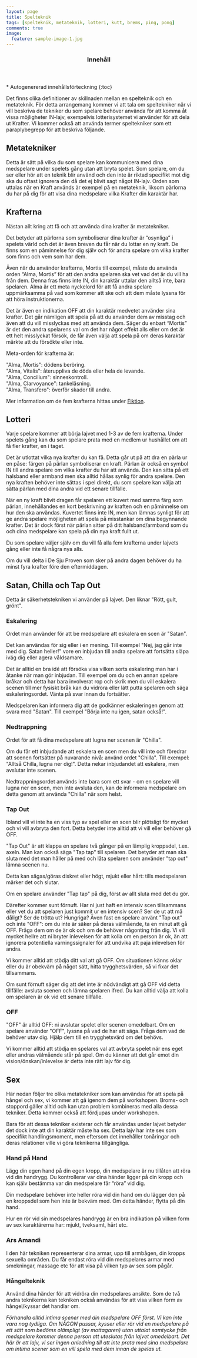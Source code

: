 ```yaml
---
layout: page
title: Spelteknik
tags: [spelteknik, metateknik, lotteri, kutt, brems, ping, pong]
comments: true
image:
  feature: sample-image-1.jpg
---
```


<section id="table-of-contents" class="toc">
  <header>
    <h3>Innehåll</h3>
  </header>
<div id="drawer" markdown="1">
*  Autogenererad innehållsförteckning
{:toc}
</div>
</section><!-- /#table-of-contents -->

Det finns olika definitioner av skillnaden mellan en spelteknik och en metateknik. För detta arrangemang kommer vi att tala om speltekniker när vi vill beskriva de tekniker du som spelare behöver använda för att komma åt vissa möjligheter IN-lajv, exempelvis lotterisystemet vi använder för att dela ut Krafter. Vi kommer också att använda termer speltekniker som ett paraplybegrepp för att beskriva följande.

## Metatekniker

Detta är sätt på vilka du som spelare kan kommunicera med dina medspelare under spelets gång utan att bryta spelet. Som spelare, om du ser eller hör att en teknik blir använd och den inte är riktad specifikt mot dig ska du oftast ignorera den då det ej blivit sagt något IN-lajv. Orden som uttalas när en Kraft används är exempel på en metateknik, liksom pärlorna du har på dig för att visa dina medspelare vilka Krafter din karaktär har.

## Krafterna

Nästan allt kring att få och att använda dina krafter är metatekniker. 

Det betyder att pärlorna som symboliserar dina krafter är “osynliga” i spelets värld och det är även breven du får när du lottar en ny kraft. De finns som en påminnelse för dig själv och för andra spelare om vilka krafter som finns och vem som har dem.

Även när du använder krafterna, Mortis till exempel, måste du använda orden “Alma, Mortis” för att den andra spelaren ska vet vad det är du vill ha från dem. Denna fras finns inte IN, din karaktär uttalar den alltså inte, bara spelaren. Alma är ett meta nyckelord för att få andra spelare uppmärksamma på vad som kommer att ske och att dem måste lyssna för att höra instruktionerna. 

Det är även en indikation OFF att din karaktär medvetet använder sina krafter. Det går nämligen att spela på att du använder dem av misstag och även att du vill misslyckas med att använda dem. Säger du enbart “Mortis” är det den andra spelarens val om det har något effekt alls eller om det är ett helt misslyckat försök, de får även välja att spela på om deras karaktär märkte att du försökte eller inte. 

Meta-orden för krafterna är:

"Alma, Mortis": dödens beröring.  
"Alma, Vitalis": återuppliva de döda eller hela de levande.  
"Alma, Concilium": sinneskontroll.  
"Alma, Clarvoyance": tankeläsning.  
"Alma, Transfero": överför skador till andra.  

Mer information om de fem krafterna hittas under [Fiktion](/fiktion/).

## Lotteri

Varje spelare kommer att börja lajvet med 1-3 av de fem krafterna. Under spelets gång kan du som spelare prata med en medlem ur hushållet om att få fler krafter, en i taget. 

Det är utlottat vilka nya krafter du kan få. Detta går ut på att dra en pärla ur en påse: färgen på pärlan symboliserar en kraft. Pärlan är också en symbol IN till andra spelare om vilka krafter du har att använda. Den kan sitta på ett halsband eller armband men ska alltid hållas synlig för andra spelare. Den nya kraften behöver inte sättas i spel direkt, du som spelare kan välja att sätta pärlan med dina andra vid ett senare tillfälle.

När en ny kraft blivit dragen får spelaren ett kuvert med samma färg som pärlan, innehållandes en kort beskrivning av kraften och en påminnelse om hur den ska användas. Kuvertet finns inte IN, men kan lämnas synligt för att ge andra spelare möjligheten att spela på misstankar om dina begynnande krafter. Det är dock först när pärlan sitter på ditt halsband/armband som du och dina medspelare kan spela på din nya kraft fullt ut.

Du som spelare väljer själv om du vill få alla fem krafterna under lajvets gång eller inte få några nya alls.

Om du vill delta i De Sju Proven som sker på andra dagen behöver du ha minst fyra krafter före den eftermiddagen.

## Satan, Chilla och Tap Out

Detta är säkerhetstekniken vi använder på lajvet. Den liknar "Rött, gult, grönt".

### Eskalering

Ordet man använder för att be medspelare att eskalera en scen är "Satan".

Det kan användas för sig eller i en mening. Till exempel "Nej, jag går inte med dig. Satan heller!" vore en inbjudan till andra spelare att fortsätta släpa iväg dig eller agera våldsamare.

Det är alltid en bra idé att försöka visa vilken sorts eskalering man har i åtanke när man gör inbjudan. Till exempel om du och en annan spelare bråkar och detta har bara involverat rop och skrik men du vill eskalera scenen till mer fysiskt bråk kan du vidröra eller lätt putta spelaren och säga eskaleringsordet. Vänta på svar innan du fortsätter.

Medspelaren kan informera dig att de godkänner eskaleringen genom att svara med "Satan". Till exempel "Börja inte nu igen, satan också!".

### Nedtrappning

Ordet för att få dina medspelare att lugna ner scenen är "Chilla".

Om du får ett inbjudande att eskalera en scen men du vill inte och föredrar att scenen fortsätter på nuvarande nivå: använd ordet "Chilla". Till exempel: "Alltså Chilla, lugna ner dig!". Detta nekar inbjudandet att eskalera, men avslutar inte scenen.

Nedtrappningsordet används inte bara som ett svar - om en spelare vill lugna ner en scen, men inte avsluta den, kan de informera medspelare om detta genom att använda "Chilla" när som helst.

### Tap Out

Ibland vill vi inte ha en viss typ av spel eller en scen blir plötsligt för mycket och vi vill avbryta den fort. Detta betyder inte alltid att vi vill eller behöver gå OFF.

"Tap Out" är att klappa en spelare två gånger på en lämplig kroppsdel, t.ex. axeln. Man kan också säga "Tap tap" till spelaren. Det betyder att man ska sluta med det man håller på med och låta spelaren som använder "tap out" lämna scenen nu.

Detta kan sägas/göras diskret eller högt, mjukt eller hårt: tills medspelaren märker det och slutar.

Om en spelare använder "Tap tap" på dig, först av allt sluta med det du gör.

Därefter kommer sunt förnuft. Har ni just haft en intensiv scen tillsammans eller vet du att spelaren just kommit ur en intensiv scen? Ser de ut att må dåligt? Ser de trötta ut? Hungriga? Även fast en spelare använt "Tap out" och inte "OFF": om du inte är säker på deras välmående, ta en minut att gå OFF. Fråga dem om de är ok och om de behöver någonting från dig. Vi vill mycket hellre att ni bryter inlevelsen för att kolla om en person är ok, än att ignorera potentiella varningssignaler för att undvika att paja inlevelsen för andra.

Vi kommer alltid att stödja ditt val att gå OFF. Om situationen känns oklar eller du är obekväm på något sätt, hitta trygghetsvärden, så vi fixar det tillsammans.

Om sunt förnuft säger dig att det inte är nödvändigt att gå OFF vid detta tillfälle: avsluta scenen och lämna spelaren ifred. Du kan alltid välja att kolla om spelaren är ok vid ett senare tillfälle.

### OFF

"OFF" är alltid OFF: ni avslutar spelet eller scenen omedelbart. Om en spelare använder "OFF", lyssna på vad de har att säga. Fråga dem vad de behöver utav dig. Hjälp dem till en trygghetsvärd om det behövs.

Vi kommer alltid att stödja en spelares val att avbryta spelet när ens eget eller andras välmående står på spel. Om du känner att det går emot din vision/önskan/inlevelse är detta inte rätt lajv för dig.

## Sex

Här nedan följer tre olika metatekniker som kan användas för att spela på hångel och sex, vi kommer att gå igenom dem på workshopen. Broms- och stoppord gäller alltid och kan utan problem kombineras med alla dessa tekniker. Detta kommer också att fördjupas under workshopen.

Bara för att dessa tekniker existerar och får användas under lajvet betyder det dock inte att din karaktär måste ha sex. Detta lajv har inte sex som specifikt handlingsmoment, men eftersom det innehåller tonåringar och deras relationer ville vi göra teknikerna tillgängliga.

### Hand på Hand

Lägg din egen hand på din egen kropp, din medspelare är nu tillåten att röra vid din handrygg. Du kontrollerar var dina händer ligger på din kropp och kan själv bestämma var din medspelare får “röra” vid dig. 

Din medspelare behöver inte heller röra vid din hand om du lägger den på en kroppsdel som hen inte är bekväm med. Om detta händer, flytta på din hand.

Hur en rör vid sin medspelares handrygg är en bra indikation på vilken form av sex karaktärerna har: mjukt, tveksamt, hårt etc.

### Ars Amandi

I den här tekniken representerar dina armar, upp till armbågen, din kropps sexuella områden. Du får endast röra vid din medspelares armar med smekningar, massage etc för att visa på vilken typ av sex som pågår.

### Hångelteknik

Använd dina händer för att vidröra din medspelares ansikte. Som de två andra teknikerna kan tekniken också användas för att visa vilken form av hångel/kyssar det handlar om.


*Förhandla alltid intima scener med din medspelare OFF först. Vi kan inte vara nog tydliga. Om NÅGON pussar, kysser eller rör vid en medspelare på ett sätt som bedöms olämpligt (av mottagaren) utan uttalat samtycke från medspelare kommer denna person att uteslutas från lajvet omedelbart. Det här är ett lajv, vi ser ingen anledning till att inte prata med sina medspelare om intima scener som en vill spela med dem innan de spelas ut.*
